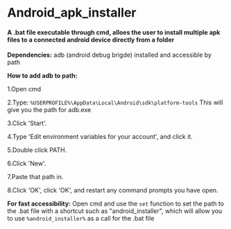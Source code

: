 # Android_apk_installer
#### A .bat file executable through cmd, alloes the user to install multiple apk files to a connected android device directly from a folder
**Dependencies:**
adb (android debug brigde) installed and accessible by path

**How to add adb to path:**

1.Open cmd

2.Type: `%USERPROFILE%\AppData\Local\Android\sdk\platform-tools`
This will give you the path for adb.exe

3.Click 'Start'.

4.Type 'Edit environment variables for your account', and click it.

5.Double click PATH.

6.Click 'New'.

7.Paste that path in.

8.Click 'OK', click 'OK', and restart any command prompts you have open.
      
**For fast accessibility:**
Open cmd and use the `set` function to set the path to the .bat file with a shortcut such as "android_installer", which will allow you to use `%android_installer%` 
as a call for the .bat file
